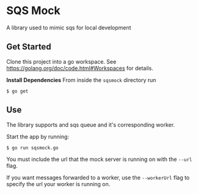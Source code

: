 # SQS Mock

A library used to mimic sqs for local development

## Get Started

Clone this project into a go workspace. See https://golang.org/doc/code.html#Workspaces for details.

**Install Dependencies**
From inside the `sqsmock` directory run
```
$ go get
```

## Use
The library supports and sqs queue and it's corresponding worker.

Start the app by running:
```
$ go run sqsmock.go
```

You must include the url that the mock server is running on with the `--url` flag.

If you want messages forwarded to a worker, use the `--workerUrl` flag to specify the url your worker is running on.
